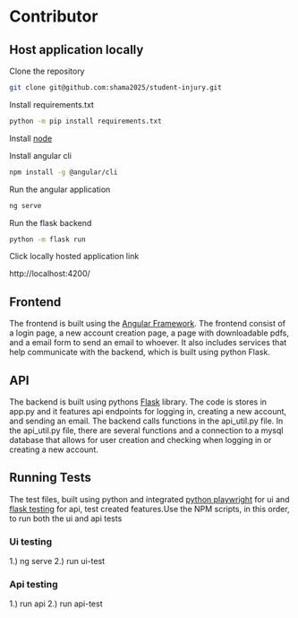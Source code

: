 # Contributor

## Host application locally

Clone the repository

```sh
git clone git@github.com:shama2025/student-injury.git
```

Install requirements.txt

```sh
python -m pip install requirements.txt
```

Install [node](https://nodejs.org/en/download/)

Install angular cli

```sh
npm install -g @angular/cli
```

Run the angular application

```sh
ng serve
```

Run the flask backend

```sh
python -m flask run
```

Click locally hosted application link

http://localhost:4200/

## Frontend

The frontend is built using the [Angular Framework](https://angular.io/docs). The frontend consist of a login page, a new account creation page, a page with downloadable pdfs, and a email form to send an email to whoever. It also includes services that help communicate with the backend, which is built using python Flask.

## API

The backend is built using pythons [Flask](https://flask.palletsprojects.com/en/3.0.x/) library. The code is stores in app.py and it features api endpoints for logging in, creating a new account, and sending an email. The backend calls functions in the api_util.py file. In the api_util.py file, there are several functions and a connection to a mysql database that allows for user creation and checking when logging in or creating a new account.

## Running Tests

The test files, built using python and integrated [python playwright](https://playwright.dev/python/docs/intro) for ui and [flask testing](https://flask.palletsprojects.com/en/3.0.x/testing/) for api, test created features.Use the NPM scripts, in this order, to run both the ui and api tests

### Ui testing

1.) ng serve
2.) run ui-test

### Api testing

1.) run api
2.) run api-test
